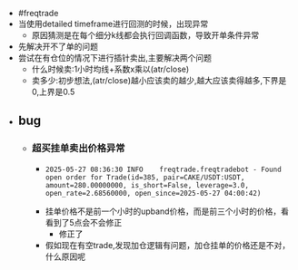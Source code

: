 - #freqtrade
- 当使用detailed timeframe进行回测的时候，出现异常
	- 原因猜测是在每个细分k线都会执行回调函数，导致开单条件异常
- 先解决开不了单的问题
- 尝试在有仓位的情况下进行插针卖出,主要解决两个问题
	- 什么时候卖:1小时均线+系数x乘以(atr/close)
	- 卖多少:初步想法,(atr/close)越小应该卖的越少,越大应该卖得越多,下界是0,上界是0.5
- ## bug
	- ### 超买挂单卖出价格异常
		- ```
		  2025-05-27 08:36:30 INFO    freqtrade.freqtradebot - Found open order for Trade(id=385, pair=CAKE/USDT:USDT, amount=280.00000000, is_short=False, leverage=3.0, open_rate=2.68560000, open_since=2025-05-27 04:00:42)
		  ```
		- 挂单价格不是前一个小时的upband价格，而是前三个小时的价格，看看到了5点会不会修正
			- 修正了
		- 假如现在有空trade,发现加仓逻辑有问题，加仓挂单的价格还是不对，什么原因呢